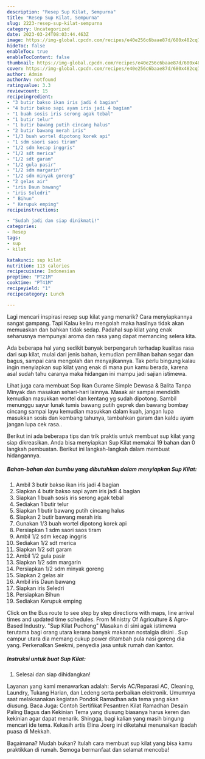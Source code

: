 ```yaml
---
description: "Resep Sup Kilat, Sempurna"
title: "Resep Sup Kilat, Sempurna"
slug: 2223-resep-sup-kilat-sempurna
category: Uncategorized
date: 2023-03-24T08:03:44.463Z
image: https://img-global.cpcdn.com/recipes/e40e256c6baae87d/680x482cq70/sup-kilat-foto-resep-utama.jpg
hideToc: false
enableToc: true
enableTocContent: false
thumbnail: https://img-global.cpcdn.com/recipes/e40e256c6baae87d/680x482cq70/sup-kilat-foto-resep-utama.jpg
cover: https://img-global.cpcdn.com/recipes/e40e256c6baae87d/680x482cq70/sup-kilat-foto-resep-utama.jpg
author: Admin
authorAv: notfound
ratingvalue: 3.3
reviewcount: 15
recipeingredient:
- "3 butir bakso ikan iris jadi 4 bagian"
- "4 butir bakso sapi ayam iris jadi 4 bagian"
- "1 buah sosis iris serong agak tebal"
- "1 butir telur"
- "1 butir bawang putih cincang halus"
- "2 butir bawang merah iris"
- "1/3 buah wortel dipotong korek api"
- "1 sdm saori saos tiram"
- "1/2 sdm kecap inggris"
- "1/2 sdt merica"
- "1/2 sdt garam"
- "1/2 gula pasir"
- "1/2 sdm margarin"
- "1/2 sdm minyak goreng"
- "2 gelas air"
- "iris Daun bawang"
- "iris Seledri"
- " Bihun"
- " Kerupuk emping"
recipeinstructions:

- "Sudah jadi dan siap dinikmati!"
categories:
- Resep
tags:
- sup
- kilat

katakunci: sup kilat 
nutrition: 113 calories
recipecuisine: Indonesian
preptime: "PT21M"
cooktime: "PT41M"
recipeyield: "1"
recipecategory: Lunch

---
```



Lagi mencari inspirasi resep sup kilat yang menarik? Cara menyiapkannya sangat gampang. Tapi Kalau keliru mengolah maka hasilnya tidak akan memuaskan dan bahkan tidak sedap. Padahal sup kilat yang enak seharusnya mempunyai aroma dan rasa yang dapat memancing selera kita.


Ada beberapa hal yang sedikit banyak berpengaruh terhadap kualitas rasa dari sup kilat, mulai dari jenis bahan, kemudian pemilihan bahan segar dan bagus, sampai cara mengolah dan menyajikannya. Tak perlu bingung kalau ingin menyiapkan sup kilat yang enak di mana pun kamu berada, karena asal sudah tahu caranya maka hidangan ini mampu jadi sajian istimewa.

Lihat juga cara membuat Sop Ikan Gurame Simple Dewasa &amp; Balita Tanpa Minyak dan masakan sehari-hari lainnya. Masak air sampai mendidih kemudian masukkan wortel dan kentang yg sudah dipotong. Sambil menunggu sayur lunak tumis bawang putih geprek dan bawang bombay cincang sampai layu kemudian masukkan dalam kuah, jangan lupa masukkan sosis dan kembang tahunya, tambahkan garam dan kaldu ayam jangan lupa cek rasa..


Berikut ini ada beberapa tips dan trik praktis untuk membuat sup kilat yang siap dikreasikan. Anda bisa menyiapkan Sup Kilat memakai 19 bahan dan 0 langkah pembuatan. Berikut ini langkah-langkah dalam membuat hidangannya.

<!--inarticleads1-->

##### Bahan-bahan dan bumbu yang dibutuhkan dalam menyiapkan Sup Kilat:

1. Ambil 3 butir bakso ikan iris jadi 4 bagian
1. Siapkan 4 butir bakso sapi ayam iris jadi 4 bagian
1. Siapkan 1 buah sosis iris serong agak tebal
1. Sediakan 1 butir telur
1. Siapkan 1 butir bawang putih cincang halus
1. Siapkan 2 butir bawang merah iris
1. Gunakan 1/3 buah wortel dipotong korek api
1. Persiapkan 1 sdm saori saos tiram
1. Ambil 1/2 sdm kecap inggris
1. Sediakan 1/2 sdt merica
1. Siapkan 1/2 sdt garam
1. Ambil 1/2 gula pasir
1. Siapkan 1/2 sdm margarin
1. Persiapkan 1/2 sdm minyak goreng
1. Siapkan 2 gelas air
1. Ambil iris Daun bawang
1. Siapkan iris Seledri
1. Persiapkan  Bihun
1. Sediakan  Kerupuk emping


Click on the Bus route to see step by step directions with maps, line arrival times and updated time schedules. From Ministry Of Agriculture &amp; Agro-Based Industry. &#34;Sup Kilat Puchong&#34; Masakan di sini agak istimewa terutama bagi orang utara kerana banyak makanan nostalgia disini . Sup campur utara dia memang cukup power ditambah pula nasi goreng dia yang. Perkenalkan Seekmi, penyedia jasa untuk rumah dan kantor. 

<!--inarticleads2-->

##### Instruksi untuk buat Sup Kilat:


1. Selesai dan siap dihidangkan!

Layanan yang kami menawarkan adalah: Servis AC/Reparasi AC, Cleaning, Laundry, Tukang Harian, dan Ledeng serta perbaikan elektronik. Umumnya saat melaksanakan kegiatan Pondok Ramadhan ada tema yang akan diusung. Baca Juga: Contoh Sertifikat Pesantren Kilat Ramadhan Desain Paling Bagus dan Kekinian Tema yang diusung biasanya harus keren dan kekinian agar dapat menarik. Shingga, bagi kalian yang masih bingung mencari ide tema. Kekasih artis Elina Joerg ini diketahui menunaikan ibadah puasa di Mekkah. 

Bagaimana? Mudah bukan? Itulah cara membuat sup kilat yang bisa kamu praktikkan di rumah. Semoga bermanfaat dan selamat mencoba!
